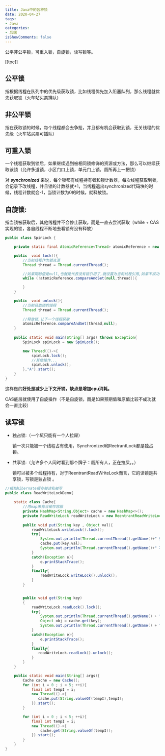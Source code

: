 ```yaml
---
title: Java中的各种锁
date: 2020-04-27
tags:
- Java
categories:
- 后端
isShowComments: false
---
```


<Boxx/>

公平非公平锁，可重入锁，自旋锁，读写锁等。

<!-- more -->

[[toc]]

## 公平锁

指根据线程在队列中的优先级获取锁，比如线程优先加入阻塞队列，那么线程就优先获取锁（火车站买票排队）

## 非公平锁
指在获取锁的时候，每个线程都会去争抢，并且都有机会获取到锁，无关线程的优先级（火车站买票可插队）

## 可重入锁
一个线程获取到锁后，如果继续遇到被相同锁修饰的资源或方法，那么可以继续获取该锁（允许多道锁，小区门口上锁，单元门上锁，厕所再上一把锁）

对 ***synchronized*** 来说，每个锁都有线程持有者和锁计数器，每次线程获取到锁,会记录下改线程，并且锁的计数器就+1，当线程退出synchronized代码块的时候，线程计数就会-1，当锁计数为0的时候，就释放锁。

## 自旋锁:
   指当锁被获取后，其他线程并不会停止获取，而是一直去尝试获取（while + CAS实现的锁，各自线程不断地去看锁有没有释放）

```java
public class SpinLock {

    private static final AtomicReference<Thread> atomicReference = new AtomicReference<>();

    public  void lock(){
        //当前线程作为锁资源
        Thread thread = Thread.currentThread();

        //如果期盼值是null,也就是代表没有锁引用了,就设置为当前线程引用,如果不成功就while
        while (!atomicReference.compareAndSet(null,thread)){

        }
    }

    public  void unlock(){
        //当前获取锁的线程
        Thread thread = Thread.currentThread();
        
        //释放锁,让下一个线程获取
        atomicReference.compareAndSet(thread,null);
    }
    
    public static void main(String[] args) throws Exception{
        SpinLock spinLock = new SpinLock();

        new Thread(()->{
            spinLock.lock();
            //其他操作...
            spinLock.unlock();
        },"A").start();
    }
}
```

这样做的**好处是减少上下文开销，缺点是增加cpu消耗。**

CAS底层就使用了自旋操作（不是自旋锁，而是如果预期值和原值比较不成功就会一直比较）

## 读写锁

- 独占锁:（一个坑只能有一个人拉屎）
  
  锁一次只能被一个线程占有使用，Synchronized和ReetrantLock都是独占锁。

- 共享锁:（允许多个人同时看到那个牌子：厕所有人，正在拉屎。。）
  
  锁可以被多个线程持有，对于ReentrantReadWriteLock而言，它的读锁是共享锁，写锁是独占锁 。

```java
//模拟hibernate缓存被读和被写
public class ReadWriteLockDemo{
    
    static class Cache{
        //用map来充当缓存容器
        private HashMap<String,Object> cache = new HashMap<>();
        private ReadWriteLock readWriteLock = new ReentrantReadWriteLock();
		
        public void put(String key , Object val){
            readWriteLock.writeLock().lock();
            try{
                System.out.println(Thread.currentThread().getName()+" 开始写入");
                cache.put(key,val);
                System.out.println(Thread.currentThread().getName()+" 写入完成");
            }
            catch(Exception e){
                e.printStackTrace();
            }
            finally{
                readWriteLock.writeLock().unlock();
            }
        }


        public void get(String key)
        {
            readWriteLock.readLock().lock();
            try{
                System.out.println(Thread.currentThread().getName() + " 开始读取");
                Object obj = cache.get(key);
                System.out.println(Thread.currentThread().getName() + " 读取完成 : " + obj);
            }
            catch(Exception e){
                e.printStackTrace();
            }
            finally{
               readWriteLock.readLock().unlock();
            }
        }
    }

    public static void main(String[] args){
        Cache cache = new Cache();
        for (int i = 0 ; i < 5; ++i){
            final int tempI = i;
            new Thread(()->{
               cache.put(String.valueOf(tempI),tempI);
            }).start();
        }

        for (int i = 0 ; i < 5; ++i){
            final int tempI = i;
            new Thread(()->{
                cache.get(String.valueOf(tempI));
            }).start();
        }
    }
}
```

